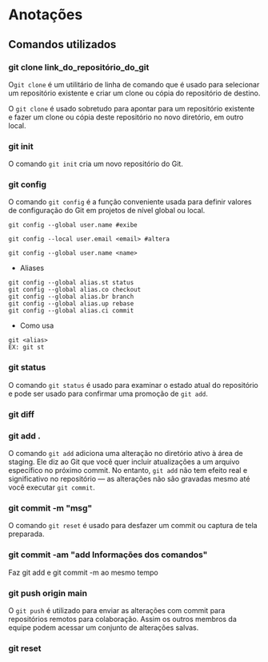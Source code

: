 # Anotações

## Comandos utilizados

### git clone link_do_repositório_do_git

O`git clone` é um utilitário de linha de comando que é usado para selecionar um repositório existente e criar um clone ou cópia do repositório de destino.

O `git clone` é usado sobretudo para apontar para um repositório existente e fazer um clone ou cópia deste repositório no novo diretório, em outro local.

### git init

O comando `git init` cria um novo repositório do Git.

### git config

O comando `git config` é a função conveniente usada para definir valores de configuração do Git em projetos de nível global ou local.

```
git config --global user.name #exibe
```

```
git config --local user.email <email> #altera
```

```
git config --global user.name <name>
```

* Aliases

```
git config --global alias.st status 
git config --global alias.co checkout 
git config --global alias.br branch 
git config --global alias.up rebase 
git config --global alias.ci commit
```

* Como usa

```
git <alias>
EX: git st
```



### git status

O comando `git status` é usado para examinar o estado atual do repositório e pode ser usado para confirmar uma promoção de `git add`.

### git diff

### git add .

O comando `git add` adiciona uma alteração no diretório ativo à área de staging. Ele diz ao Git que você quer incluir atualizações a um arquivo específico no próximo commit. No entanto, `git add` não tem efeito real e significativo no repositório — as alterações não são gravadas mesmo até você executar `git commit`.



### git commit -m "msg"

O comando `git reset` é usado para desfazer um commit ou captura de tela preparada.

### git commit -am "add Informações dos comandos"

Faz git add e git commit -m ao mesmo tempo

### git push origin main

O `git push` é utilizado para enviar as alterações com commit para repositórios remotos para colaboração. Assim os outros membros da equipe podem acessar um conjunto de alterações salvas.

### git reset

